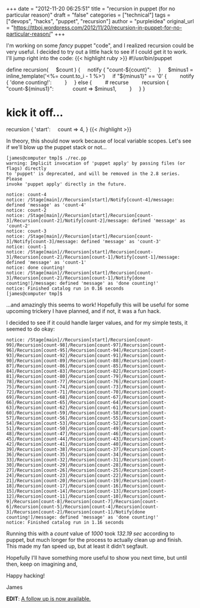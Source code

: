 +++
date = "2012-11-20 06:25:51"
title = "recursion in puppet (for no particular reason)"
draft = "false"
categories = ["technical"]
tags = ["devops", "hacks", "puppet", "recursion"]
author = "purpleidea"
original_url = "https://ttboj.wordpress.com/2012/11/20/recursion-in-puppet-for-no-particular-reason/"
+++

I'm working on some <em>fancy</em> puppet "code", and I realized recursion could be very useful. I decided to try out a little hack to see if I could get it to work. I'll jump right into the code:
{{< highlight ruby >}}
#!/usr/bin/puppet

define recursion(
    $count
) {
    notify { "count-${count}":
    }
    $minus1 = inline_template('<%= count.to_i - 1 %>')
    if "${minus1}" == '0' {
        notify { 'done counting!':
        }
    } else {
        # recurse
        recursion { "count-${minus1}":
            count => $minus1,
        }
    }
}

# kick it off...
recursion { 'start':
    count => 4,
}
{{< /highlight >}}

In theory, this should now work because of local variable scopes. Let's see if we'll blow up the puppet stack or not...
```
[james@computer tmp]$ ./rec.pp 
warning: Implicit invocation of 'puppet apply' by passing files (or flags) directly
to 'puppet' is deprecated, and will be removed in the 2.8 series.  Please
invoke 'puppet apply' directly in the future.

notice: count-4
notice: /Stage[main]//Recursion[start]/Notify[count-4]/message: defined 'message' as 'count-4'
notice: count-2
notice: /Stage[main]//Recursion[start]/Recursion[count-3]/Recursion[count-2]/Notify[count-2]/message: defined 'message' as 'count-2'
notice: count-3
notice: /Stage[main]//Recursion[start]/Recursion[count-3]/Notify[count-3]/message: defined 'message' as 'count-3'
notice: count-1
notice: /Stage[main]//Recursion[start]/Recursion[count-3]/Recursion[count-2]/Recursion[count-1]/Notify[count-1]/message: defined 'message' as 'count-1'
notice: done counting!
notice: /Stage[main]//Recursion[start]/Recursion[count-3]/Recursion[count-2]/Recursion[count-1]/Notify[done counting!]/message: defined 'message' as 'done counting!'
notice: Finished catalog run in 0.16 seconds
[james@computer tmp]$
```
...and amazingly this seems to work! Hopefully this will be useful for some upcoming trickery I have planned, and if not, it was a fun hack.

I decided to see if it could handle larger values, and for my simple tests, it seemed to do okay:
```
notice: /Stage[main]//Recursion[start]/Recursion[count-99]/Recursion[count-98]/Recursion[count-97]/Recursion[count-96]/Recursion[count-95]/Recursion[count-94]/Recursion[count-93]/Recursion[count-92]/Recursion[count-91]/Recursion[count-90]/Recursion[count-89]/Recursion[count-88]/Recursion[count-87]/Recursion[count-86]/Recursion[count-85]/Recursion[count-84]/Recursion[count-83]/Recursion[count-82]/Recursion[count-81]/Recursion[count-80]/Recursion[count-79]/Recursion[count-78]/Recursion[count-77]/Recursion[count-76]/Recursion[count-75]/Recursion[count-74]/Recursion[count-73]/Recursion[count-72]/Recursion[count-71]/Recursion[count-70]/Recursion[count-69]/Recursion[count-68]/Recursion[count-67]/Recursion[count-66]/Recursion[count-65]/Recursion[count-64]/Recursion[count-63]/Recursion[count-62]/Recursion[count-61]/Recursion[count-60]/Recursion[count-59]/Recursion[count-58]/Recursion[count-57]/Recursion[count-56]/Recursion[count-55]/Recursion[count-54]/Recursion[count-53]/Recursion[count-52]/Recursion[count-51]/Recursion[count-50]/Recursion[count-49]/Recursion[count-48]/Recursion[count-47]/Recursion[count-46]/Recursion[count-45]/Recursion[count-44]/Recursion[count-43]/Recursion[count-42]/Recursion[count-41]/Recursion[count-40]/Recursion[count-39]/Recursion[count-38]/Recursion[count-37]/Recursion[count-36]/Recursion[count-35]/Recursion[count-34]/Recursion[count-33]/Recursion[count-32]/Recursion[count-31]/Recursion[count-30]/Recursion[count-29]/Recursion[count-28]/Recursion[count-27]/Recursion[count-26]/Recursion[count-25]/Recursion[count-24]/Recursion[count-23]/Recursion[count-22]/Recursion[count-21]/Recursion[count-20]/Recursion[count-19]/Recursion[count-18]/Recursion[count-17]/Recursion[count-16]/Recursion[count-15]/Recursion[count-14]/Recursion[count-13]/Recursion[count-12]/Recursion[count-11]/Recursion[count-10]/Recursion[count-9]/Recursion[count-8]/Recursion[count-7]/Recursion[count-6]/Recursion[count-5]/Recursion[count-4]/Recursion[count-3]/Recursion[count-2]/Recursion[count-1]/Notify[done counting!]/message: defined 'message' as 'done counting!'
notice: Finished catalog run in 1.16 seconds
```
Running this with a <em>count</em> value of <em>1000</em> took <em>132.19 sec</em> according to puppet, but much longer for the process to actually clean up and finish. This made my fan speed up, but at least it didn't segfault.

Hopefully I'll have something more useful to show you next time, but until then, keep on imagining and,

Happy hacking!

James

<strong>EDIT</strong>: <a title="Advanced recursion and memoization in Puppet" href="/blog/2013/11/27/advanced-recursion-and-memoization-in-puppet/">A follow up is now available.</a>

